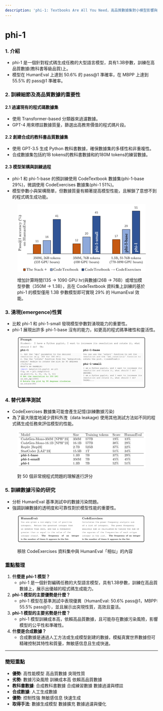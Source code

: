 ```yaml
---
description: 'phi-1: Textbooks Are All You Need，高品質數據集對小模型影響與合成數據概念'
---
```


# phi-1

### 1. 介紹

* phi-1 是一個針對程式碼生成任務的大型語言模型，具有1.3B參數，訓練在高品質數據(教科書等級品質)上。
* 模型在 HumanEval 上達到 50.6% 的 pass@1 準確率，在 MBPP 上達到 55.5% 的 pass@1 準確率。

### 2. 訓練細節及高品質數據的重要性

#### 2.1 過濾現有的程式碼數據集

* 使用 Transformer-based 分類器來過濾數據。
* GPT-4 用來標註數據質量，篩選出高教育價值的程式碼片段。

#### 2.2 創建合成的教科書品質數據集

* 使用 GPT-3.5 生成 Python 教科書數據，確保數據集的多樣性和非重複性。
* 合成數據集包括約1B tokens的教科書數據和約180M tokens的練習數據。

#### 2.3 模型架構與訓練過程

* phi-1 和 phi-1-base 的預訓練使用 CodeTextbook 數據集(phi-1-base 29%)，微調使用 CodeExercises 數據集(phi-1 51%)。
* 模型參數小與架構簡單，但數據質量有顯著提高模型性能，且解鎖了意想不到的程式碼生成功能。

<figure><img src="../../../../.gitbook/assets/image (20).png" alt="" width="563"><figcaption><p>增加計算時間(135 -> 1090 GPU hr)與數據(26B -> 76B）或增加模型參數（350M -> 1.3B），且在 CodeTextbook 資料集上訓練的基於 phi-1 的模型僅用 1.3B 參數模型即可實現 29% 的 HumanEval 效能。</p></figcaption></figure>

### 3. 湧現(emergence)性質

* 比較 phi-1 和 phi-1-small 發現模型參數對湧現能力的重要性。
* phi-1 展現出許多 phi-1-base 沒有的能力，如更高的程式碼準確性和靈活性。

<figure><img src="../../../../.gitbook/assets/image (21).png" alt="" width="563"><figcaption></figcaption></figure>

### 4. 替代基準測試

* CodeExercises 數據集可能會產生記憶(訓練數據污染)
* 為了最大限度地減少資料外洩（data leakage) 使用其他測試方法如不同的程式碼生成任務來評估模型的性能。

<figure><img src="../../../../.gitbook/assets/image (22).png" alt=""><figcaption><p>對 50 個非常規程式問題的理解進行評分</p></figcaption></figure>

### 5. 訓練數據污染的研究

* 分析 HumanEval 基準測試中的數據污染問題。
* 強調訓練數據的透明度和可靠性對於模型性能的重要性。

<figure><img src="../../../../.gitbook/assets/image (23).png" alt="" width="563"><figcaption><p>移除 CodeExercises 資料集中與 HumanEval「相似」的內容</p></figcaption></figure>

### 重點整理

1. **什麼是 phi-1 模型？**
   * phi-1 是一個針對編碼任務的大型語言模型，具有1.3B參數，訓練在高品質數據上，展示出優越的程式碼生成能力。
2. **phi-1 模型的主要優勢是什麼？**
   * phi-1 模型在基準測試中表現優異（HumanEval: 50.6% pass@1，MBPP: 55.5% pass@1），並且展示出突現性質，高效且靈活。
3. **phi-1 模型的主要劣勢是什麼？**
   * phi-1 模型訓練成本高，依賴高品質數據，且可能存在數據污染風險，影響模型的公平性和準確性。
4. **什麼是合成數據？**
   * 合成數據是通過人工方法或生成模型創建的數據，模擬真實世界數據但可精確控制其特性和質量，無敏感信息且生成快速。

***

### 簡短重點

* **優勢**: 高性能模型 高品質數據 突現性質
* **劣勢**: 數據污染風險 訓練成本高 依賴高品質數據
* **教科書數據**: 合成教科書數據 合成練習數據 數據過濾與標註
* **合成數據**: 人工生成數據
* **優勢**: 控制性強 無敏感信息 快速生成
* **取得手法**: 數據生成模型 數據擴充 數據過濾與優化
